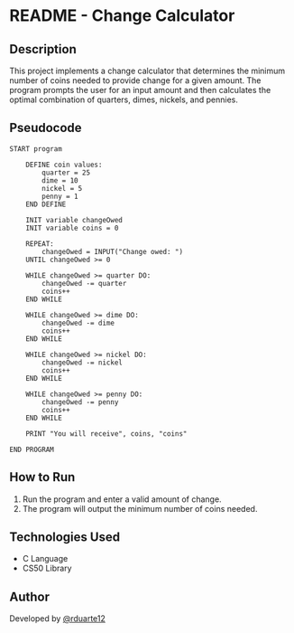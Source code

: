 # README - Change Calculator

## Description

This project implements a change calculator that determines the minimum number of coins needed to provide change for a given amount. The program prompts the user for an input amount and then calculates the optimal combination of quarters, dimes, nickels, and pennies.

## Pseudocode

```plaintext
START program

    DEFINE coin values:
        quarter = 25
        dime = 10
        nickel = 5
        penny = 1
    END DEFINE

    INIT variable changeOwed
    INIT variable coins = 0

    REPEAT:
        changeOwed = INPUT("Change owed: ")
    UNTIL changeOwed >= 0

    WHILE changeOwed >= quarter DO:
        changeOwed -= quarter
        coins++
    END WHILE

    WHILE changeOwed >= dime DO:
        changeOwed -= dime
        coins++
    END WHILE

    WHILE changeOwed >= nickel DO:
        changeOwed -= nickel
        coins++
    END WHILE

    WHILE changeOwed >= penny DO:
        changeOwed -= penny
        coins++
    END WHILE

    PRINT "You will receive", coins, "coins"

END PROGRAM
```

## How to Run

1. Run the program and enter a valid amount of change.
2. The program will output the minimum number of coins needed.

## Technologies Used

- C Language
- CS50 Library

## Author

Developed by [@rduarte12](https://github.com/rduarte12)

